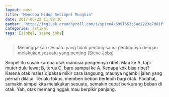 ```yaml
---
layout: post
title: "Mencoba Hidup Sesimpel Mungkin"
date: 2017-06-22 11:08:36
gambar: "http://img1.ak.crunchyroll.com/i/spire4/699f653c5ac2223e7d01ffc90169e1e01453520858_full.jpg"
categories: artikel
tags: [simpel, steve jobs]
---
```


> Meninggalkan sesuatu yang tidak penting sama pentingnya dengan melakukan sesuatu yang penting (Steve Jobs)

Simpel itu susah karena otak manusia pengennya ribet. Mau ke A, tapi muter dulu lewat B, terus C, baru sampai ke A. Kenapa kok bisa ribet? Karena otak males dipaksa mikir cara langsung, maunya ngambil jalan yang pernah dilalui. Terlalu fokus, memberi beban berlebih bagi otak. Padahal, semakin simpel kita melakukan sesuatu, semakin cepat berkurang beban di otak. Yah, otak memang nggak mau berpikir panjang.